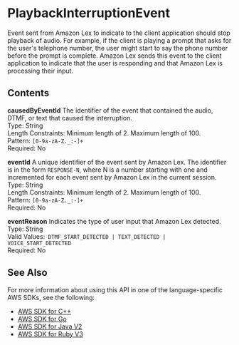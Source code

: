 # PlaybackInterruptionEvent<a name="API_runtime_PlaybackInterruptionEvent"></a>

Event sent from Amazon Lex to indicate to the client application should stop playback of audio\. For example, if the client is playing a prompt that asks for the user's telephone number, the user might start to say the phone number before the prompt is complete\. Amazon Lex sends this event to the client application to indicate that the user is responding and that Amazon Lex is processing their input\.

## Contents<a name="API_runtime_PlaybackInterruptionEvent_Contents"></a>

 **causedByEventId**   <a name="lexv2-Type-runtime_PlaybackInterruptionEvent-causedByEventId"></a>
The identifier of the event that contained the audio, DTMF, or text that caused the interruption\.  
Type: String  
Length Constraints: Minimum length of 2\. Maximum length of 100\.  
Pattern: `[0-9a-zA-Z._:-]+`   
Required: No

 **eventId**   <a name="lexv2-Type-runtime_PlaybackInterruptionEvent-eventId"></a>
A unique identifier of the event sent by Amazon Lex\. The identifier is in the form `RESPONSE-N`, where N is a number starting with one and incremented for each event sent by Amazon Lex in the current session\.  
Type: String  
Length Constraints: Minimum length of 2\. Maximum length of 100\.  
Pattern: `[0-9a-zA-Z._:-]+`   
Required: No

 **eventReason**   <a name="lexv2-Type-runtime_PlaybackInterruptionEvent-eventReason"></a>
Indicates the type of user input that Amazon Lex detected\.  
Type: String  
Valid Values:` DTMF_START_DETECTED | TEXT_DETECTED | VOICE_START_DETECTED`   
Required: No

## See Also<a name="API_runtime_PlaybackInterruptionEvent_SeeAlso"></a>

For more information about using this API in one of the language\-specific AWS SDKs, see the following:
+  [AWS SDK for C\+\+](https://docs.aws.amazon.com/goto/SdkForCpp/runtime.lex.v2-2020-08-07/PlaybackInterruptionEvent) 
+  [AWS SDK for Go](https://docs.aws.amazon.com/goto/SdkForGoV1/runtime.lex.v2-2020-08-07/PlaybackInterruptionEvent) 
+  [AWS SDK for Java V2](https://docs.aws.amazon.com/goto/SdkForJavaV2/runtime.lex.v2-2020-08-07/PlaybackInterruptionEvent) 
+  [AWS SDK for Ruby V3](https://docs.aws.amazon.com/goto/SdkForRubyV3/runtime.lex.v2-2020-08-07/PlaybackInterruptionEvent) 